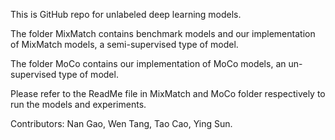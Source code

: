 This is GitHub repo for unlabeled deep learning models.

The folder MixMatch contains benchmark models and our implementation of MixMatch models, a semi-supervised type of model.

The folder MoCo contains our implementation of MoCo models, an un-supervised type of model.

Please refer to the ReadMe file in MixMatch and MoCo folder respectively to run the models and experiments.

Contributors: Nan Gao, Wen Tang, Tao Cao, Ying Sun.